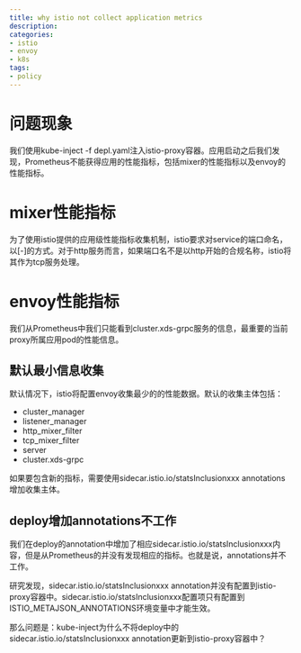 ```yaml
---
title: why istio not collect application metrics
description: 
categories:
- istio
- envoy
- k8s
tags:
- policy
---
```


# 问题现象
我们使用kube-inject -f depl.yaml注入istio-proxy容器。应用启动之后我们发现，Prometheus不能获得应用的性能指标，包括mixer的性能指标以及envoy的性能指标。

# mixer性能指标
为了使用istio提供的应用级性能指标收集机制，istio要求对service的端口命名，以<protocol>[-<suffix>]的方式。对于http服务而言，如果端口名不是以http开始的合规名称，istio将其作为tcp服务处理。

# envoy性能指标
我们从Prometheus中我们只能看到cluster.xds-grpc服务的信息，最重要的当前proxy所属应用pod的性能信息。

## 默认最小信息收集
默认情况下，istio将配置envoy收集最少的的性能数据。默认的收集主体包括：
- cluster_manager
- listener_manager
- http_mixer_filter
- tcp_mixer_filter
- server
- cluster.xds-grpc

如果要包含新的指标，需要使用sidecar.istio.io/statsInclusionxxx annotations增加收集主体。

## deploy增加annotations不工作
我们在deploy的annotation中增加了相应sidecar.istio.io/statsInclusionxxx内容，但是从Prometheus的并没有发现相应的指标。也就是说，annotations并不工作。

研究发现，sidecar.istio.io/statsInclusionxxx annotation并没有配置到istio-proxy容器中。sidecar.istio.io/statsInclusionxxx配置项只有配置到ISTIO_METAJSON_ANNOTATIONS环境变量中才能生效。

那么问题是：kube-inject为什么不将deploy中的sidecar.istio.io/statsInclusionxxx annotation更新到istio-proxy容器中？